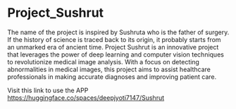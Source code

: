 # Project_Sushrut
The name of the project is inspired by Sushruta who is the father of surgery. If the history of science is traced back to its origin, it probably starts from an unmarked era of ancient time.
Project Sushrut is an innovative project that leverages the power of deep learning and computer vision techniques to revolutionize medical image analysis. With a focus on detecting abnormalities in medical images, this project aims to assist healthcare professionals in making accurate diagnoses and improving patient care.


Visit this link to use the APP https://huggingface.co/spaces/deepjyoti7147/Sushrut
